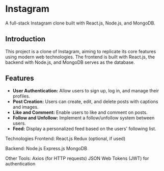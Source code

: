 # Instagram

A full-stack Instagram clone built with React.js, Node.js, and MongoDB.

## Introduction

This project is a clone of Instagram, aiming to replicate its core features using modern web technologies. The frontend is built with React.js, the backend with Node.js, and MongoDB serves as the database.

## Features

- **User Authentication:** Allow users to sign up, log in, and manage their profiles.
- **Post Creation:** Users can create, edit, and delete posts with captions and images.
- **Like and Comment:** Enable users to like and comment on posts.
- **Follow and Unfollow:** Implement a follow/unfollow system between users.
- **Feed:** Display a personalized feed based on the users' following list.

Technologies
Frontend:
React.js
Redux (optional, if used)

Backend:
Node.js
Express.js
MongoDB

Other Tools:
Axios (for HTTP requests)
JSON Web Tokens (JWT) for authentication
